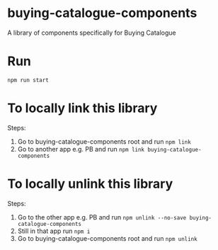 # buying-catalogue-components
A library of components specifically for Buying Catalogue

# Run
`npm run start`

# To locally link this library
Steps:
1. Go to buying-catalogue-components root and run `npm link`
2. Go to another app e.g. PB and run `npm link buying-catalogue-components`

# To locally unlink this library

Steps:
1. Go to the other app e.g. PB and run `npm unlink --no-save buying-catalogue-components`
2. Still in that app run `npm i`
3. Go to buying-catalogue-components root and run `npm unlink`